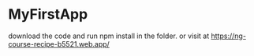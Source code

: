 # MyFirstApp

download the code and run npm install in the folder.
or visit at https://ng-course-recipe-b5521.web.app/
